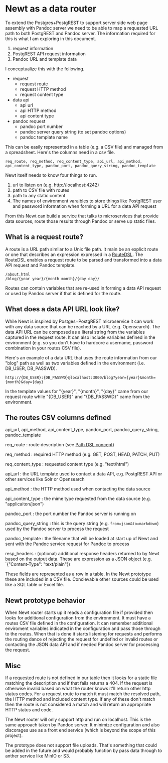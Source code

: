 
# Newt as a data router

To extend the Postgres+PostgREST to support server side web page assembly with Pandoc server we need to be able to map a requested URL path to both PostgREST and Pandoc server. The information required for this is what I am exploring in this document.

1. request information
2. PostgREST API request information
3. Pandoc URL and template data

I conceptualize this with the following.

- request
    - request route
    - request HTTP method
    - request content type
- data api
    - api url
    - api HTTP method
    - api content type
- pandoc request
    - pandoc port number
    - pandoc server query string (to set pandoc options)
    - pandoc template name

This can be easily represented in a table (e.g. a CSV file) and managed from
a spreadsheet. Here's the columns need in a csv file.

```csv
req_route, req_method, req_content_type, api_url, api_method, api_content_type, pandoc_port, pandoc_query_string, pandoc_template
```

Newt itself needs to know four things to run.

1. url to listen on (e.g. http://localhost:4242)
2. path to CSV file with routes
3. path to any static content
4. The names of environment varaibles to store things like PostgREST user and password information when forming a URL for a data API request

From this Newt can build a service that talks to microservices that provide data sources, route those results through Pandoc or serve up static files.

## What is a request route?

A route is a URL path similar to a Unix file path. It main be an explicit route or one that describes an expression expressed in a [RouteDSL](route_dsl.md "route domain specific language").  The RouteDSL enables a request route to be parsed and transformed into a data API request and Pandoc template.

~~~
/about.html
/blog/{year year}/{month month}/{day day}/
~~~

Routes can contain variables that are re-used in forming a data API request or used by Pandoc server if that is defined for the route.

## What does a data API URL look like?

While Newt is inspired by Postges+PostgREST microservice it can work with any data source that can be reached by a URL (e.g. Opensearch).  The data API URL can be composed as a literal string from the variables captured in the request route. It can also include variables defined in the environment (e.g. so you don't have to hardcore a username, password combination in your routes CSV file).

Here's an example of a data URL that uses the route information from our "blog" path as well as
two variables defined in the environment (i.e. DB_USER, DB_PASSWD).

~~~
http://{DB_USER}:{DB_PASSWD}@localhost:3000/blog?year={year}&month={month}&day={day}
~~~

In the template values for "{year}", "{month}", "{day}" came from our request route while
"{DB_USER}" and "{DB_PASSWD}" came from the environment.


## The routes CSV columns defined

api_url, api_method, api_content_type, pandoc_port, pandoc_query_string, pandoc_template

req_route
: route description (see [Path DSL concept](pathdsl.md))

req_method
: required HTTP method (e.g. GET, POST, HEAD, PATCH, PUT)

req_content_type
: requested content type (e.g. "text/html")

api_url
: the URL template used to contact a data API, e.g. PostgREST API or other services like Solr or Opensearch

api_method
: the HTTP method used when contacting the data source

api_content_type
: the mime type requested from the data source (e.g. "applicaiton/json")

pandoc_port
: the port number the Pandoc server is running on

pandoc_query_string
: this is the query string (e.g. `from=json&to=markdown`) used by the Pandoc server to process the request

pandoc_template
: the filename that will be loaded at start up of Newt and sent with the Pandoc service request for Pandoc to process

resp_headers
: (optional) additional response headers returned to by Newt based on the output data. These are expression as a JSON object (e.g. `{"Content-Type": "text/plain"})

These fields are represented as a row in a table. In the Newt prototype these are included in a CSV file. Concievable other sources could be used like a SQL table or Excel file.

## Newt prototype behavior

When Newt router starts up it reads a configuration file if provided then looks for additional configuration from the environment. It must have a routes CSV file defined in the configuration. It can remember additional enviroment variables indicated in the configuration and pass those through to the routes. When that is done it starts listening for requests and performs the routing dance of rejecting the request for undefind or invalid routes or contacting the JSON data API and if needed Pandoc server for processing the request.

## Misc

If a requested route is not defined in our table then it looks for a static file matching the description and if that fails returns a 404. If the request is otherwise invalid based on what the router knows it'll return other http status codes. For a request route to match it must match the resolved path, the HTTP method and included content type. If any of these don't match then the route is not considered a match and will return an appropriate HTTP status and code.

The Newt router will only support http and run on localhost. This is the same approach taken by Pandoc server. It minimize configuration and also discorages use as a front end service (which is beyond the scope of this project).

The prototype does not support file uploads. That's something that could be added in the future and would probably function by pass data through to anther service like MinIO or S3.

